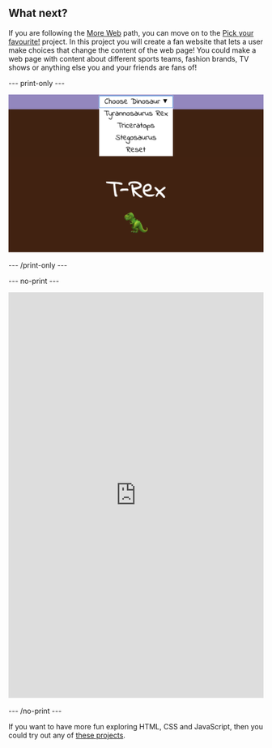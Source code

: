 ## What next?

If you are following the [More Web](https://projects.raspberrypi.org/en/raspberrypi/more-web) path, you can move on to the [Pick your favourite!](https://projects.raspberrypi.org/en/projects/pick-your-favourite) project. In this project you will create a fan website that lets a user make choices that change the content of the web page! You could make a web page with content about different sports teams, fashion brands, TV shows or anything else you and your friends are fans of!

--- print-only ---

![An example of a 'Pick your favourite!' project - a drop-down list at the top of the page shows a choice of dinosaurs. T-Rex is selected and an emoji of a T-rex is shown on screen ](images/pick-your-favourite-dino.png)

--- /print-only ---

--- no-print ---

<iframe src="https://editor.raspberrypi.org/en/embed/viewer/pick-your-favourite-complete" width="100%" height="800" frameborder="0" marginwidth="0" marginheight="0" allowfullscreen> </iframe>

--- /no-print ---

If you want to have more fun exploring HTML, CSS and JavaScript, then you could try out any of [these projects](https://projects.raspberrypi.org/en/projects?software%5B%5D=html-css-javascript).
